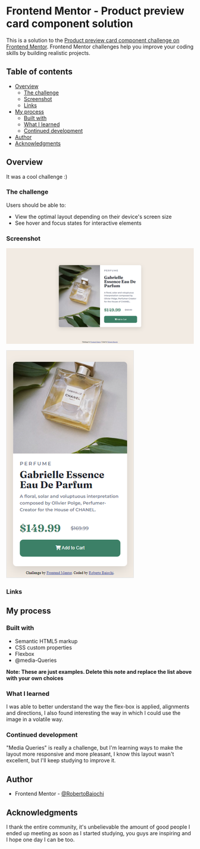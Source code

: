 # Frontend Mentor - Product preview card component solution

This is a solution to the [Product preview card component challenge on Frontend Mentor](https://www.frontendmentor.io/challenges/product-preview-card-component-GO7UmttRfa). Frontend Mentor challenges help you improve your coding skills by building realistic projects. 

## Table of contents

- [Overview](#overview)
  - [The challenge](#the-challenge)
  - [Screenshot](#screenshot)
  - [Links](#links)
- [My process](#my-process)
  - [Built with](#built-with)
  - [What I learned](#what-i-learned)
  - [Continued development](#continued-development)
- [Author](#author)
- [Acknowledgments](#acknowledgments)


## Overview
 It was a cool challenge :)
### The challenge

Users should be able to:

- View the optimal layout depending on their device's screen size
- See hover and focus states for interactive elements

### Screenshot

![](./overview-desktop-solution.png)

![](./overview-mobile-solution.png)


### Links


## My process

### Built with

- Semantic HTML5 markup
- CSS custom properties
- Flexbox
- @media-Queries

**Note: These are just examples. Delete this note and replace the list above with your own choices**

### What I learned

I was able to better understand the way the flex-box is applied, alignments and directions, I also found interesting the way in which I could use the image in a volatile way.

### Continued development

"Media Queries" is really a challenge, but I'm learning ways to make the layout more responsive and more pleasant, I know this layout wasn't excellent, but I'll keep studying to improve it.

## Author

- Frontend Mentor - [@RobertoBaiochi](https://www.frontendmentor.io/profile/RobertoBaiochi)

## Acknowledgments

I thank the entire community, it's unbelievable the amount of good people I ended up meeting as soon as I started studying, you guys are inspiring and I hope one day I can be too.
